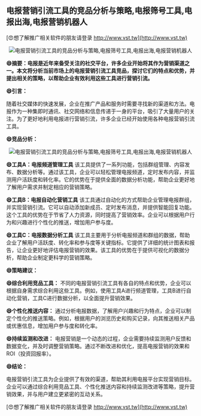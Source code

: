 ## **电报营销引流工具的竞品分析与策略,电报筛号工具,电报出海,电报营销机器人**

[😍想了解推广相关软件的朋友请登录 http://www.vst.tw](http://www.vst.tw)

 <center><img src="https://vst.tw/MP4/tuiguang/png/7.png" alt="电报营销引流工具的竞品分析与策略,电报筛号工具,电报出海,电报营销机器人"></center>

**😄摘要：电报是近年来备受关注的社交平台，许多企业开始将其作为营销渠道之一。本文将分析当前市场上的电报营销引流工具竞品，探讨它们的特点和优势，并提出相关的策略，以帮助企业有效利用这些工具进行营销引流。**

**😄引言：**

随着社交媒体的快速发展，企业在推广产品和服务时需要寻找新的渠道和方法。电报作为一种集即时通讯、社交网络和信息传递于一身的平台，吸引了大量用户的关注。为了更好地利用电报进行营销引流，许多企业已经开始使用各种电报营销引流工具。

**😄竞品分析：**

 <center><img src="https://vst.tw/MP4/tuiguang/png/1.png" alt="电报营销引流工具的竞品分析与策略,电报筛号工具,电报出海,电报营销机器人"></center>

**😄工具A：电报频道管理工具**
该工具提供了一系列功能，包括群组管理、内容发布、数据分析等。通过该工具，企业可以轻松管理电报频道，定时发布内容，并监测用户活跃度和转化率。它的优势在于提供全面的数据分析功能，帮助企业更好地了解用户需求并制定相应的营销策略。

**😄工具B：电报自动化营销工具**
该工具通过自动化的方式帮助企业管理电报群组，并实现营销引流。它可以自动添加新成员、定时发布消息，并提供智能回复功能。这个工具的优势在于节省了人力资源，同时提高了营销效率。企业可以根据用户行为和兴趣进行个性化的推送，增加用户参与度。

**😄工具C：电报数据分析工具**
该工具主要用于分析电报频道和群组的数据，帮助企业了解用户活跃度、转化率和参与度等关键指标。它提供了详细的统计图表和报告，让企业更好地评估电报营销的效果。该工具的优势在于提供可视化的数据分析，帮助企业制定更科学的营销策略。

**😄策略建议：**

**😄综合利用竞品工具：**
不同的电报营销引流工具有各自的特点和优势，企业可以根据自身需求综合利用这些工具。例如，使用工具A进行频道管理，工具B进行自动化营销，工具C进行数据分析，以全面提升营销效果。

**😄个性化推送内容：**
通过分析电报数据，了解用户兴趣和行为特点，企业可以制定个性化的推送策略。例如，根据用户的浏览历史和购买记录，向其推送相关产品或优惠信息，增加用户参与度和转化率。

**😄持续监测和改进：**
电报营销是一个动态的过程，企业需要持续监测用户反馈和数据变化，并及时调整营销策略。通过不断改进和优化，提高电报营销的效果和ROI（投资回报率）。

**😄结论：**

电报营销引流工具为企业提供了有效的渠道，帮助其利用电报平台实现营销目标。企业可以通过综合利用竞品工具、个性化推送内容和持续监测改进等策略，提升营销效果，并与用户建立更紧密的互动关系。

[😍想了解推广相关软件的朋友请登录 http://www.vst.tw](http://www.vst.tw)



